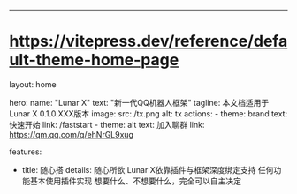 ---
# https://vitepress.dev/reference/default-theme-home-page
layout: home

hero:
  name: "Lunar X"
  text: "新一代QQ机器人框架"
  tagline: 本文档适用于Lunar X 0.1.0.XXX版本
  image:
    src: /tx.png
    alt: tx
  actions:
    - theme: brand
      text: 快速开始
      link: /faststart
    - theme: alt
      text:  加入聊群
      link: https://qm.qq.com/q/ehNrGL9xug

features:
  - title: 随心搭
    details: 随心所欲
                  Lunar X依靠插件与框架深度绑定支持
                  任何功能基本使用插件实现
                  想要什么、不想要什么，完全可以自主决定

